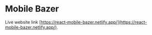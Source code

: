 # Mobile Bazer

Live website link [https://react-mobile-bazer.netlify.app/](https://react-mobile-bazer.netlify.app/).